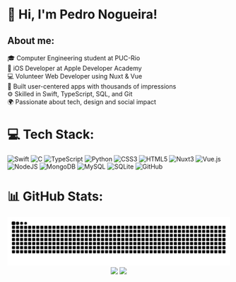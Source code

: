 # 💫 Hi, I'm Pedro Nogueira!
## About me:
🎓 Computer Engineering student at PUC-Rio<br>🍎 iOS Developer at Apple Developer Academy<br>💻 Volunteer Web Developer using Nuxt & Vue<br>📱 Built user-centered apps with thousands of impressions<br>⚙️ Skilled in Swift, TypeScript, SQL, and Git<br>🌍 Passionate about tech, design and social impact



# 💻 Tech Stack:
![Swift](https://img.shields.io/badge/swift-F54A2A?style=flat&logo=swift&logoColor=white) ![C](https://img.shields.io/badge/c-%2300599C.svg?style=flat&logo=c&logoColor=white) ![TypeScript](https://img.shields.io/badge/typescript-%23007ACC.svg?style=flat&logo=typescript&logoColor=white) ![Python](https://img.shields.io/badge/python-3670A0?style=flat&logo=python&logoColor=white) ![CSS3](https://img.shields.io/badge/css3-%231572B6.svg?style=flat&logo=css&logoColor=white) ![HTML5](https://img.shields.io/badge/html5-%23E34F26.svg?style=flat&logo=html5&logoColor=white) ![Nuxt3](https://img.shields.io/badge/Nuxt-002E3B?style=flat&logo=nuxt&logoColor=#00DC82) ![Vue.js](https://img.shields.io/badge/vue.js-%2335495e.svg?style=flat&logo=vuedotjs&logoColor=%234FC08D) ![NodeJS](https://img.shields.io/badge/node.js-6DA55F?style=flat&logo=node.js&logoColor=white) ![MongoDB](https://img.shields.io/badge/MongoDB-%234ea94b.svg?style=flat&logo=mongodb&logoColor=white) ![MySQL](https://img.shields.io/badge/mysql-4479A1.svg?style=flat&logo=mysql&logoColor=white) ![SQLite](https://img.shields.io/badge/sqlite-%2307405e.svg?style=flat&logo=sqlite&logoColor=white) ![GitHub](https://img.shields.io/badge/git-%23121011.svg?style=flat&logo=git&logoColor=white)

# 📊 GitHub Stats:
<div align="center">
<img src="https://raw.githubusercontent.com/pedrocnogueira/pedrocnogueira/output/snake.svg" alt="Snake animation" />
</div>

<div align="center">
  <img src="https://nirzak-streak-stats.vercel.app/?user=pedrocnogueira&theme=github_dark_dimmed&hide_border=true" height="160px" />
  <img src="https://github-readme-stats.vercel.app/api/top-langs/?username=pedrocnogueira&theme=github_dark_dimmed&hide_border=true&include_all_commits=true&count_private=true&layout=compact" height="160px" />
</div>


<!-- Proudly created with GPRM ( https://gprm.itsvg.in ) -->
